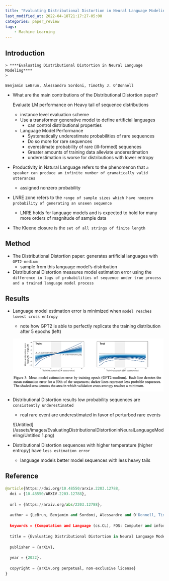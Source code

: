 ```yaml
---
title: "Evaluating Distributional Distortion in Neural Language Modeling"
last_modified_at: 2022-04-18T21:17:27-05:00
categories: paper_review
tags:
    - Machine Learning
---
```



## Introduction

    
    > ****Evaluating Distributional Distortion in Neural Language Modeling****
    > 
    
    Benjamin LeBrun, Alessandro Sordoni, Timothy J. O’Donnell
    
- What are the main contributions of the Distributional Distortion paper?
    
    Evaluate LM performance on Heavy tail of sequence distributions
    
    - instance level evaluation scheme
    - Use a transformer generative model to define artificial languages
        - can control distributional properties
    - Language Model Performance
        - Systematically underestimate probabilities of rare sequences
        - Do so more for rare sequences
        - overestimate probability of rare (ill-formed) sequences
        - Greater amounts of training data alleviate underestimation
        - underestimation is worse for distributions with lower entropy
- Productivity in Natural Language refers to the phenomenon that `a speaker can produce an infinite number of gramatically valid utterances`
    - assigned nonzero probability
- LNRE zone refers to the `range of sample sizes which have nonzero probability of generating an unseen sequence`
    - LNRE holds for language models and is expected to hold for many more orders of magnitude of sample data
- The Kleene closure is the `set of all strings of finite length`

## Method

- The Distributional Distortion paper: generates artificial languages with `GPT2-medium`
    - sample from this language model’s distribution
- Distributional Distortion measures model estimation error using the `difference in logs of probabilities of sequence under true process and a trained language model process`
    
    

## Results

- Language model estimation error is minimized when `model reaches lowest cross entropy`
    - note how GPT2 is able to perfectly replicate the training distribution after 5 epochs (left)
    
    ![Untitled](/assets/images/EvaluatingDistributionalDistortioninNeuralLanguageModeling/Untitled.png)
    
- Distributional Distortion results low probability sequences are `consistently underestimated`
    - real rare event are underestimated in favor of perturbed rare events
    
    ![Untitled](/assets/images/EvaluatingDistributionalDistortioninNeuralLanguageModeling/Untitled 1.png)
    
- Distributional Distortion sequences with higher temperature (higher entropy) have `less estimation error`
    - language models better model sequences with less heavy tails

## Reference

```python
@article{https://doi.org/10.48550/arxiv.2203.12788,
  doi = {10.48550/ARXIV.2203.12788},
  
  url = {https://arxiv.org/abs/2203.12788},
  
  author = {LeBrun, Benjamin and Sordoni, Alessandro and O'Donnell, Timothy J.},
  
  keywords = {Computation and Language (cs.CL), FOS: Computer and information sciences, FOS: Computer and information sciences},
  
  title = {Evaluating Distributional Distortion in Neural Language Modeling},
  
  publisher = {arXiv},
  
  year = {2022},
  
  copyright = {arXiv.org perpetual, non-exclusive license}
}
```